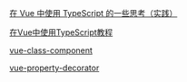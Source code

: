 [在 Vue 中使用 TypeScript 的一些思考（实践）](https://segmentfault.com/a/1190000015534567)

[在Vue中使用TypeScript教程](https://2384830985.github.io/zhantiefuzhi/public/home/)

[vue-class-component](https://github.com/vuejs/vue-class-component)

[vue-property-decorator](https://github.com/kaorun343/vue-property-decorator)

